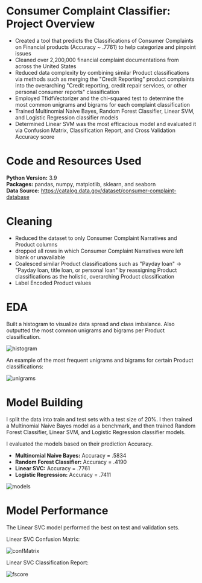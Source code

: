 # Consumer Complaint Classifier: Project Overview
*   Created a tool that predicts the Classifications of Consumer Complaints on Financial products (Accuracy ~ .7761) to help categorize and pinpoint issues
*   Cleaned over 2,200,000 financial complaint documentations from across the United States
*   Reduced data complexity by combining similar Product classifications via methods such as merging the "Credit Reporting" product complaints into the overarching "Credit reporting, credit repair services, or other personal consumer reports" classification
*   Employed TfidfVectorizer and the chi-squared test to determine the most common unigrams and bigrams for each complaint classification
*   Trained Multinomial Naive Bayes, Random Forest Classifier, Linear SVM, and Logistic Regression classifier models
*   Determined Linear SVM was the most efficacious model and evaluated it via Confusion Matrix, Classification Report, and Cross Validation Accuracy score

# Code and Resources Used
**Python Version:** 3.9\
**Packages:**   pandas, numpy, matplotlib, sklearn, and seaborn\
**Data Source:**  https://catalog.data.gov/dataset/consumer-complaint-database

# Cleaning
*   Reduced the dataset to only Consumer Complaint Narratives and Product columns
*   dropped all rows in which Consumer Complaint Narratives were left blank or unavailable
*   Coalesced similar Product classifications such as "Payday loan" &rarr; "Payday loan, title loan, or personal loan" by reassigning Product classifications as the holistic, overarching Product classification
*   Label Encoded Product values

# EDA
Built a histogram to visualize data spread and class imbalance. Also outputted the most common unigrams and bigrams per Product classification.

![histogram](https://user-images.githubusercontent.com/72672768/136120792-0b315453-3107-4c02-bd29-08eb9b57bbb9.png)

An example of the most frequent unigrams and bigrams for certain Product classifications:

![unigrams](https://user-images.githubusercontent.com/72672768/136121009-addcc510-fe77-420d-99e7-d46a03425c24.png)

# Model Building
I split the data into train and test sets with a test size of 20%. I then trained a Multinomial Naive Bayes model as a benchmark, and then trained Random Forest Classifier, Linear SVM, and Logistic Regression classifier models.

I evaluated the models based on their prediction Accuracy.   
*   **Multinomial Naive Bayes:** Accuracy = .5834
*   **Random Forest Classifier:** Accuracy = .4190
*   **Linear SVC:** Accuracy = .7761
*   **Logistic Regression:** Accuracy = .7411

![models](https://user-images.githubusercontent.com/72672768/136146062-aa268986-8960-45d3-b020-bdd6573d6a20.png)

# Model Performance
The Linear SVC model performed the best on test and validation sets.

Linear SVC Confusion Matrix:

![confMatrix](https://user-images.githubusercontent.com/72672768/136146324-16f733e6-3d74-436b-a186-c50c563d8dd4.png)

Linear SVC Classification Report:

![fscore](https://user-images.githubusercontent.com/72672768/136146391-ef2a85ef-925a-4203-90e9-3dcd439c044b.png)
